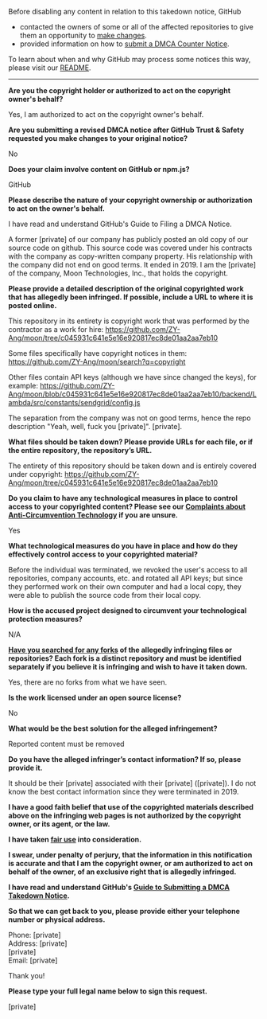 Before disabling any content in relation to this takedown notice, GitHub
- contacted the owners of some or all of the affected repositories to give them an opportunity to [make changes](https://docs.github.com/en/github/site-policy/dmca-takedown-policy#a-how-does-this-actually-work).
- provided information on how to [submit a DMCA Counter Notice](https://docs.github.com/en/articles/guide-to-submitting-a-dmca-counter-notice).

To learn about when and why GitHub may process some notices this way, please visit our [README](https://github.com/github/dmca/blob/master/README.md#anatomy-of-a-takedown-notice).

---

**Are you the copyright holder or authorized to act on the copyright owner's behalf?**

Yes, I am authorized to act on the copyright owner's behalf.

**Are you submitting a revised DMCA notice after GitHub Trust & Safety requested you make changes to your original notice?**

No

**Does your claim involve content on GitHub or npm.js?**

GitHub

**Please describe the nature of your copyright ownership or authorization to act on the owner's behalf.**

I have read and understand GitHub's Guide to Filing a DMCA Notice.

A former [private] of our company has publicly posted an old copy of our source code on github. This source code was covered under his contracts with the company as copy-written company property. His relationship with the company did not end on good terms. It ended in 2019. I am the [private] of the company, Moon Technologies, Inc., that holds the copyright.

**Please provide a detailed description of the original copyrighted work that has allegedly been infringed. If possible, include a URL to where it is posted online.**

This repository in its entirety is copyright work that was performed by the contractor as a work for hire: https://github.com/ZY-Ang/moon/tree/c045931c641e5e16e920817ec8de01aa2aa7eb10

Some files specifically have copyright notices in them:  
https://github.com/ZY-Ang/moon/search?q=copyright

Other files contain API keys (although we have since changed the keys), for example: https://github.com/ZY-Ang/moon/blob/c045931c641e5e16e920817ec8de01aa2aa7eb10/backend/Lambda/src/constants/sendgrid/config.js

The separation from the company was not on good terms, hence the repo description "Yeah, well, fuck you [private]". [private].

**What files should be taken down? Please provide URLs for each file, or if the entire repository, the repository’s URL.**

The entirety of this repository should be taken down and is entirely covered under copyright: https://github.com/ZY-Ang/moon/tree/c045931c641e5e16e920817ec8de01aa2aa7eb10

**Do you claim to have any technological measures in place to control access to your copyrighted content? Please see our <a href="https://docs.github.com/articles/guide-to-submitting-a-dmca-takedown-notice#complaints-about-anti-circumvention-technology">Complaints about Anti-Circumvention Technology</a> if you are unsure.**

Yes

**What technological measures do you have in place and how do they effectively control access to your copyrighted material?**

Before the individual was terminated, we revoked the user's access to all repositories, company accounts, etc. and rotated all API keys; but since they performed work on their own computer and had a local copy, they were able to publish the source code from their local copy.

**How is the accused project designed to circumvent your technological protection measures?**

N/A

**<a href="https://docs.github.com/articles/dmca-takedown-policy#b-what-about-forks-or-whats-a-fork">Have you searched for any forks</a> of the allegedly infringing files or repositories? Each fork is a distinct repository and must be identified separately if you believe it is infringing and wish to have it taken down.**

Yes, there are no forks from what we have seen.

**Is the work licensed under an open source license?**

No

**What would be the best solution for the alleged infringement?**

Reported content must be removed

**Do you have the alleged infringer’s contact information? If so, please provide it.**

It should be their [private] associated with their [private] ([private]). I do not know the best contact information since they were terminated in 2019.

**I have a good faith belief that use of the copyrighted materials described above on the infringing web pages is not authorized by the copyright owner, or its agent, or the law.**

**I have taken <a href="https://www.lumendatabase.org/topics/22">fair use</a> into consideration.**

**I swear, under penalty of perjury, that the information in this notification is accurate and that I am the copyright owner, or am authorized to act on behalf of the owner, of an exclusive right that is allegedly infringed.**

**I have read and understand GitHub's <a href="https://docs.github.com/articles/guide-to-submitting-a-dmca-takedown-notice/">Guide to Submitting a DMCA Takedown Notice</a>.**

**So that we can get back to you, please provide either your telephone number or physical address.**

Phone: [private]  
Address:
[private]  
[private]  
Email: [private]  

Thank you!

**Please type your full legal name below to sign this request.**

[private]  
